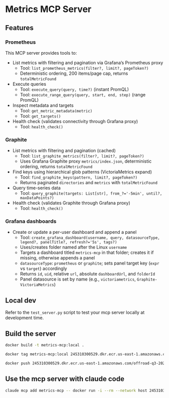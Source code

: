 # Metrics MCP Server

## Features

### Prometheus

This MCP server provides tools to:
- List metrics with filtering and pagination via Grafana’s Prometheus proxy
  - Tool: `list_prometheus_metrics(filter?, limit?, pageToken?)`
  - Deterministic ordering, 200 items/page cap, returns `totalMetricFound`
- Execute queries
  - Tool: `execute_query(query, time?)` (instant PromQL)
  - Tool: `execute_range_query(query, start, end, step)` (range PromQL)
- Inspect metadata and targets
  - Tool: `get_metric_metadata(metric)`
  - Tool: `get_targets()`
- Health check (validates connectivity through Grafana proxy)
  - Tool: `health_check()`

### Graphite

- List metrics with filtering and pagination (cached)
  - Tool: `list_graphite_metrics(filter?, limit?, pageToken?)`
  - Uses Grafana Graphite proxy `metrics/index.json`, deterministic ordering, returns `totalMetricFound`
- Find keys using hierarchical glob patterns (VictoriaMetrics expand)
  - Tool: `find_graphite_keys(pattern, limit?, pageToken?)`
  - Returns paginated `directories` and `metrics` with `totalMetricFound`
- Query time-series data
  - Tool: `query_graphite(targets: List[str], from_?='-5min', until?, maxDataPoints?)`
- Health check (validates Graphite through Grafana proxy)
  - Tool: `health_check()`

### Grafana dashboards

- Create or update a per-user dashboard and append a panel
  - Tool: `create_grafana_dashboard(username, query, datasourceType, legend?, panelTitle?, refresh?='5s', tags?)`
  - Uses/creates folder named after the Linux `username`
  - Targets a dashboard titled `metrics-mcp` in that folder; creates it if missing, otherwise appends a panel
  - `datasourceType`: `prometheus` or `graphite`; sets panel target key (`expr` vs `target`) accordingly
  - Returns `id`, `uid`, relative `url`, absolute `dashboardUrl`, and `folderId`
  - Panel datasource is set by name (e.g., `victoriametrics`, `Graphite-VictoriaMetrics`)
## Local dev

Refer to the ``test_server.py`` script to test your mcp server locally at development time.

## Build the server

```bash
docker build -t metrics-mcp:local .

docker tag metrics-mcp:local 245310300529.dkr.ecr.us-east-1.amazonaws.com/offroad-q3-2025/metrics-mcp:v1

docker push 245310300529.dkr.ecr.us-east-1.amazonaws.com/offroad-q3-2025/metrics-mcp:v1

```

## Use the mcp server with claude code

```bash
claude mcp add metrics-mcp -- docker run -i --rm --network host 245310300529.dkr.ecr.us-east-1.amazonaws.com/offroad-q3-2025/metrics-mcp:v1
```